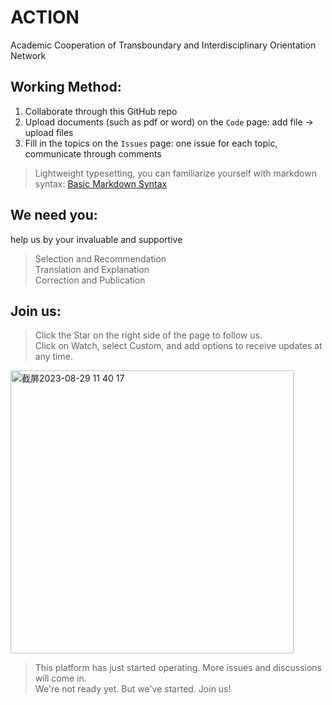 # ACTION
Academic Cooperation of Transboundary and Interdisciplinary Orientation Network

## Working Method:
1. Collaborate through this GitHub repo
2. Upload documents (such as pdf or word) on the `Code` page: add file -> upload files
3. Fill in the topics on the `Issues` page: one issue for each topic, communicate through comments
> Lightweight typesetting, you can familiarize yourself with markdown syntax: [Basic Markdown Syntax](https://markdown.com.cn/basic-syntax/)
>

## We need you:

help us by your invaluable and supportive
> Selection and Recommendation  
> Translation and Explanation  
> Correction and Publication
>

## Join us:
> 
> Click the Star on the right side of the page to follow us.  
> Click on Watch, select Custom, and add options to receive updates at any time.  
<img width="453" alt="截屏2023-08-29 11 40 17" src="https://github.com/acaGPT/ACTION/assets/130888784/5ebb86df-7e42-4ed0-adc7-0dd139b30797">

> This platform has just started operating. More issues and discussions will come in.  
> We're not ready yet. But we've started.
> Join us!




